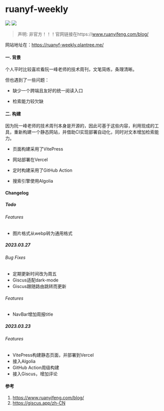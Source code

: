 # ruanyf-weekly

<p align="left">
<a href="https://opensource.org/licenses/MIT"><img src="https://img.shields.io/badge/License-MIT-green.svg"></a>
<a href="https://github.com/plantree/ruanyf-weekly/actions/workflows/weekly-deploy.yml"><img src="https://github.com/plantree/ruanyf-weekly/actions/workflows/weekly-deploy.yml/badge.svg"></a>
</p>

> 声明: 非官方！！！官网链接在https://www.ruanyifeng.com/blog/

网站地址在：https://ruanyf-weekly.plantree.me/

#### 一. 背景

个人平时比较喜欢看阮一峰老师的技术周刊，文笔简练，条理清晰。

但也遇到了一些问题：

- 缺少一个跨端且友好的统一阅读入口

- 检索能力较欠缺

#### 二. 构建

因为阮一峰老师的技术周刊本身是开源的，因此可基于这些内容，利用现成的工具，重新构建一个静态网站，并借助CI实现部署自动化，同时对文本增加检索能力。

- 页面构建采用了VitePress

- 网站部署在Vercel

- 定时构建采用了GitHub Action

- 搜索引擎使用Algolia

#### Changelog

##### Todo

###### Features

- 图片格式从webp转为通用格式

##### 2023.03.27

###### Bug Fixes

- 定期更新时间改为周五
- Giscus适配dark-mode
- Giscus跟随路由跳转而更新

###### Features

- NavBar增加周报title

##### 2023.03.23

###### Features

- VitePress构建静态页面，并部署到Vercel
- 接入Algolia
- GitHub Action周级构建
- 接入Giscus，增加评论

#### 参考

1. https://www.ruanyifeng.com/blog/
1. https://giscus.app/zh-CN


